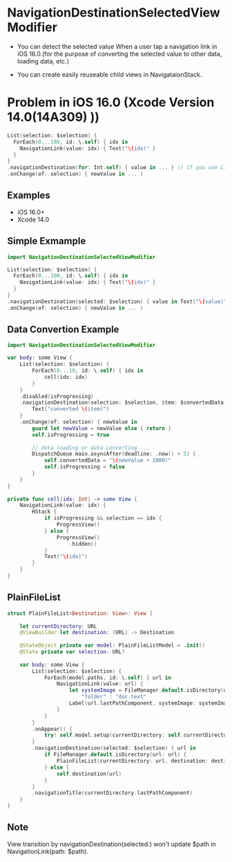 # NavigationDestinationSelectedViewModifier

- You can detect the selected value When a user tap a navigation link in iOS 16.0.(for the purpose of converting the selected value to other data, loading data, etc.)

- You can create easily reuseable child views in NavigataionStack.

# Problem in iOS 16.0 (Xcode Version 14.0(14A309) ))

```Swift
List(selection: $selection) {
  ForEach(0...100, id: \.self) { idx in
    NavigationLink(value: idx) { Text("\(idx)" }
  }
}
.navigationDestination(for: Int.self) { value in ... } // if you use List(selection: $selection), navigationDestination isn't called.
.onChange(of: selection) { newValue in ... ) 
```
## Examples

- iOS 16.0+
- Xcode 14.0

## Simple Exmample


```Swift
import NavigationDestinationSelectedViewModifier

List(selection: $selection) {
  ForEach(0...100, id: \.self) { idx in
    NavigationLink(value: idx) { Text("\(idx)" }
  }
}
.navigationDestination(selected: $selection) { value in Text("\(value)" }
.onChange(of: selection) { newValue in ... )
```

## Data Convertion Example

```Swift
import NavigationDestinationSelectedViewModifier

var body: some View {
    List(selection: $selection) {
        ForEach(0...10, id: \.self) { idx in
            cell(idx: idx)
        }
    }
    .disabled(isProgressing)
    .navigationDestination(selection: $selection, item: $convertedData) { item in
        Text("converted \(item)")
    }
    .onChange(of: selection) { newValue in
        guard let newValue = newValue else { return }
        self.isProgressing = true
        
        // data loading or data converting ...
        DispatchQueue.main.asyncAfter(deadline: .now() + 5) {
            self.convertedData = "\(newValue + 1000)"
            self.isProgressing = false
        }
    }
}
    
private func cell(idx: Int) -> some View {
    NavigationLink(value: idx) {
        HStack {
            if isProgressing && selection == idx {
                ProgressView()
            } else {
                ProgressView()
                    .hidden()
            }
            Text("\(idx)")
        }
    }
}
```

## PlainFileList

```swift
struct PlainFileList<Destination: View>: View {
    
    let currentDirectory: URL
    @ViewBuilder let destination: (URL) -> Destination
    
    @StateObject private var model: PlainFileListModel = .init()
    @State private var selection: URL?
    
    var body: some View {
        List(selection: $selection) {
            ForEach(model.paths, id: \.self) { url in
                NavigationLink(value: url) {
                    let systemImage = FileManager.default.isDirectory(url: url) ?
                        "folder" : "doc.text"
                    Label(url.lastPathComponent, systemImage: systemImage)
                }
            }
        }
        .onAppear() {
            try! self.model.setup(currentDirectory: self.currentDirectory)
        }
        .navigationDestination(selected: $selection) { url in
            if FileManager.default.isDirectory(url: url) {
                PlainFileList(currentDirectory: url, destination: destination)
            } else {
                self.destination(url)
            }
        }
        .navigationTitle(currentDirectory.lastPathComponent)
    }
}

```

## Note

View transition by navigationDestination(selected:) won't update $path in NavigationLink(path: $path).

